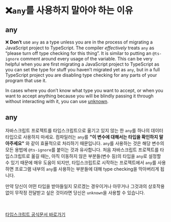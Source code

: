 
# ❌```any```를 사용하지 말아야 하는 이유

## any
❌ **Don’t** use `any` as a type unless you are in the process of migrating a JavaScript project to TypeScript. The compiler *effectively* treats `any` as “please turn off type checking for this thing”. It is similar to putting an `@ts-ignore` comment around every usage of the variable. This can be very helpful when you are first migrating a JavaScript project to TypeScript as you can set the type for stuff you haven’t migrated yet as `any`, but in a full TypeScript project you are disabling type checking for any parts of your program that use it.

In cases where you don’t know what type you want to accept, or when you want to accept anything because you will be blindly passing it through without interacting with it, you can use [unknown](https://www.typescriptlang.org/play/#example/unknown-and-never).

## any
자바스크립트 프로젝트를 타입스크립트으로 옮기고 있지 않는 한 ```any```를 하나의 데이터 타입으로 사용하지 마세요. 
컴파일러는 ```any```를 **"이 변수에 대해서는 타입을 확인하지 말아주세요"** 와 같이 효율적으로 처리하기 때문입니다. 
```any```를 사용하는 것은 해당 변수의 모든 용법에 ```@ts-ignore```를 붙이는 것과 유사합니다. 
처음 자바스크립트 프로젝트를 타입스크립트로 옮길 때는, 아직 이동하지 않은 부분들(변수 등)의 타입을 ```any```로 설정할 수 있기 때문에 매우 도움이 되지만, 
타입스크립트로 시작하는 프로젝트에서 ```any```를 사용하면 프로그램 내부의 ```any```를 사용하는 부분들에 대해 type checking을 막아버리게 됩니다.

만약 당신이 어떤 타입을 받아들일지 모르겠는 경우이거나 아무거나 그것과의 상호작용 없이 무작정 전달받고 싶은 것이라면 당신은 ```unknown```을 사용할 수 있습니다.

<br></br>
[타입스크립트 공식문서 바로가기](https://www.typescriptlang.org/docs/handbook/declaration-files/do-s-and-don-ts.html#any)
